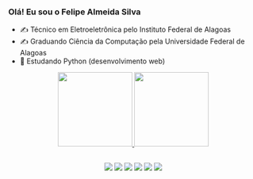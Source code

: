 ### Olá! Eu sou o Felipe Almeida Silva

- ✍️ Técnico em Eletroeletrônica pelo Instituto Federal de Alagoas
- ✍️ Graduando Ciência da Computação pela Universidade Federal de Alagoas
- 🌱 Estudando Python (desenvolvimento web)

<div align="center">
  <a href="https://github.com/felipealmeidasilva">
  <img height="150em" src="https://github-readme-stats.vercel.app/api?username=felipealmeidasilva&show_icons=true&theme=dark&include_all_commits=true&count_private=true"/>
  <img height="150em" src="https://github-readme-stats.vercel.app/api/top-langs/?username=felipealmeidasilva&layout=compact&langs_count=7&theme=dark"/>
</div>

##

<div align="center">
  <a href="" target="_blank"><img src="https://img.shields.io/badge/Python-3776AB?style=for-the-badge&logo=python&logoColor=white" target="_blank"></a>
    <a href="https://instagram.com/felipealmsilv" target="_blank"><img src="https://img.shields.io/badge/-Instagram-%23E4405F?style=for-the-badge&logo=instagram&logoColor=white" target="_blank"></a>
    <a href="" target="_blank"><img src="https://img.shields.io/badge/HTML5-E34F26?style=for-the-badge&logo=html5&logoColor=white" target="_blank"></a>
   <a href="" target="_blank"><img src="https://img.shields.io/badge/C%2B%2B-00599C?style=for-the-badge&logo=c%2B%2B&logoColor=white" target="_blank"></a> 
    <a href = ""><img src="https://img.shields.io/badge/Flask-000000?style=for-the-badge&logo=flask&logoColor=white" target="_blank"></a>
    <a href="" target="_blank"><img src="https://img.shields.io/badge/Visual_Studio-5C2D91?style=for-the-badge&logo=visual%20studio&logoColor=white" target="_blank"></a>
    
    
</div>
